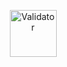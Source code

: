 <p align="center">
    <img src="./assets/img/Headers/Validator.svg" height="75px" alt="Validator"  title="Validator">
</p>
<br />
